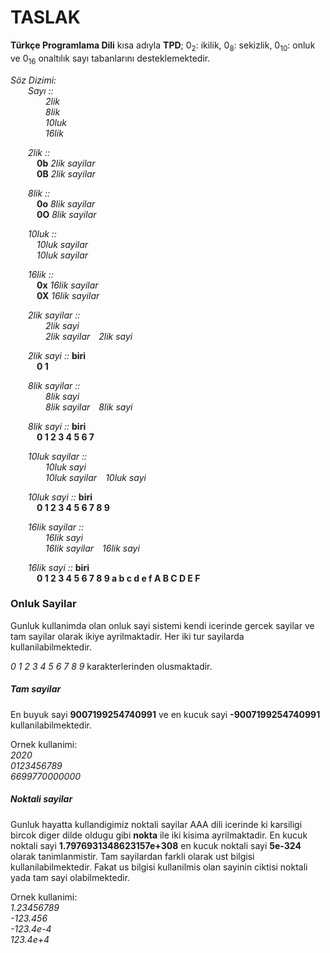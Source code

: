 # TASLAK

**Türkçe Programlama Dili** kısa adıyla **TPD**; 0<sub>2</sub>: ikilik, 0<sub>8</sub>: sekizlik, 0<sub>10</sub>: onluk ve 0<sub>16</sub> onaltılık sayı tabanlarını desteklemektedir.

*Söz Dizimi:*  
&emsp;&emsp;*Sayı ::*  
&emsp;&emsp;&emsp;&emsp;*2lik*  
&emsp;&emsp;&emsp;&emsp;*8lik*  
&emsp;&emsp;&emsp;&emsp;*10luk*  
&emsp;&emsp;&emsp;&emsp;*16lik*  

&emsp;&emsp;*2lik ::*  
&emsp;&emsp;&emsp;**0b** *2lik sayilar*  
&emsp;&emsp;&emsp;**0B** *2lik sayilar*    

&emsp;&emsp;*8lik ::*  
&emsp;&emsp;&emsp;**0o** *8lik sayilar*  
&emsp;&emsp;&emsp;**0O** *8lik sayilar*  

&emsp;&emsp;*10luk ::*  
&emsp;&emsp;&emsp;*10luk sayilar*  
&emsp;&emsp;&emsp;*10luk sayilar*  

&emsp;&emsp;*16lik ::*  
&emsp;&emsp;&emsp;**0x** *16lik sayilar*  
&emsp;&emsp;&emsp;**0X** *16lik sayilar*  

&emsp;&emsp;*2lik sayilar ::*  
&emsp;&emsp;&emsp;&emsp;*2lik sayi*  
&emsp;&emsp;&emsp;&emsp;*2lik sayilar&emsp;2lik sayi*  

&emsp;&emsp;*2lik sayi ::* **biri**  
&emsp;&emsp;&emsp;**0 1**  

&emsp;&emsp;*8lik sayilar ::*  
&emsp;&emsp;&emsp;&emsp;*8lik sayi*  
&emsp;&emsp;&emsp;&emsp;*8lik sayilar&emsp;8lik sayi*  

&emsp;&emsp;*8lik sayi ::* **biri**  
&emsp;&emsp;&emsp;**0 1 2 3 4 5 6 7**  

&emsp;&emsp;*10luk sayilar ::*  
&emsp;&emsp;&emsp;&emsp;*10luk sayi*  
&emsp;&emsp;&emsp;&emsp;*10luk sayilar&emsp;10luk sayi*  

&emsp;&emsp;*10luk sayi ::* **biri**  
&emsp;&emsp;&emsp;**0 1 2 3 4 5 6 7 8 9**  

&emsp;&emsp;*16lik sayilar ::*  
&emsp;&emsp;&emsp;&emsp;*16lik sayi*  
&emsp;&emsp;&emsp;&emsp;*16lik sayilar&emsp;16lik sayi*  

&emsp;&emsp;*16lik sayi ::* **biri**  
&emsp;&emsp;&emsp;**0 1 2 3 4 5 6 7 8 9 a b c d e f A B C D E F**  


### Onluk Sayilar
Gunluk kullanimda olan onluk sayi sistemi kendi icerinde gercek sayilar ve tam sayilar olarak ikiye ayrilmaktadir. Her iki tur sayilarda kullanilabilmektedir.

*0 1 2 3 4 5 6 7 8 9* karakterlerinden olusmaktadir. 

##### Tam sayilar
En buyuk sayi **9007199254740991** ve en kucuk sayi **-9007199254740991** kullanilabilmektedir.

Ornek kullanimi:  
*2020*  
*0123456789*  
*6699770000000*  

##### Noktali sayilar
Gunluk hayatta kullandigimiz noktali sayilar AAA dili icerinde ki karsiligi bircok diger dilde oldugu gibi **nokta** ile iki kisima ayrilmaktadir. En kucuk noktali sayi **1.7976931348623157e+308** en kucuk noktali sayi **5e-324** olarak tanimlanmistir. Tam sayilardan farkli olarak ust bilgisi kullanilabilmektedir. Fakat us bilgisi kullanilmis olan sayinin ciktisi noktali yada tam sayi olabilmektedir.

Ornek kullanimi:  
*1.23456789*  
*-123.456*  
*-123.4e-4*  
*123.4e+4*  
